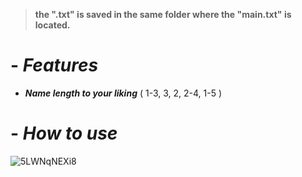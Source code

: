 > ____the ".txt" is saved in the same folder where the "main.txt" is located.____



# - ___Features___ 
 - ___***Name length to your liking***___ ( 1-3, 3, 2, 2-4, 1-5 )

# - ___How to use___

![5LWNqNEXi8](https://user-images.githubusercontent.com/86808747/124203807-8a54ad00-daab-11eb-88a9-23f21650a84e.gif)
